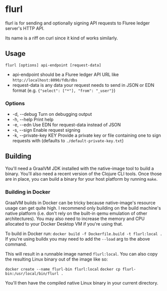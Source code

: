 # flurl

flurl is for sending and optionally signing API requests to Fluree ledger server's HTTP API.

Its name is a riff on curl since it kind of works similarly.

## Usage

`flurl [options] api-endpoint [request-data]`

 - api-endpoint should be a Fluree ledger API URL like `http://localhost:8090/fdb/dbs`
 - request-data is any data your request needs to send in JSON or EDN format (e.g. `{"select": ["*"], "from": "_user"}`)

### Options
 - -d, --debug           Turn on debugging output
 - -h, --help            Print help
 - -e, --edn             Use EDN for request-data instead of JSON
 - -s, --sign            Enable request signing
 - -k, --private-key KEY Provide a private key or file containing one to sign requests with (defaults to `./default-private-key.txt`)

## Building

You'll need a GraalVM JDK installed with the native-image tool to build a binary.
You'll also need a recent version of the Clojure CLI tools.
Once those are in place, you can build a binary for your host platform by running `make`.

### Building in Docker

GraalVM builds in Docker can be tricky because native-image's resource usage
can get quite high. I recommend only building on the build machine's native
platform (i.e. don't rely on the built-in qemu emulation of other
architectures). You may also need to increase the memory and CPU allocated to
your Docker Desktop VM if you're using that.

To build in Docker run: `docker build -f Dockerfile.build -t flurl:local .`
If you're using buildx you may need to add the `--load` arg to the above
command.

This will result in a runnable image named `flurl:local`. You can also copy the
resulting Linux binary out of the image like so:

`docker create --name flurl-bin flurl:local`
`docker cp flurl-bin:/usr/local/bin/flurl .`

You'll then have the compiled native Linux binary in your current directory.
